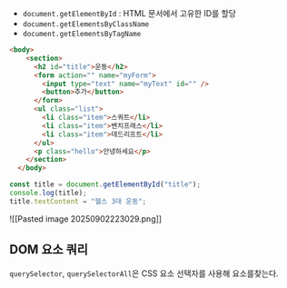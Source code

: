 
- `document.getElementById` : HTML 문서에서 고유한 ID를 할당
- `document.getElementsByClassName`
- `document.getElementsByTagName`

```html
<body>
    <section>
      <h2 id="title">운동</h2>
      <form action="" name="myForm">
        <input type="text" name="myText" id="" />
        <button>추가</button>
      </form>
      <ul class="list">
        <li class="item">스쿼트</li>
        <li class="item">벤치프래스</li>
        <li class="item">데드리프트</li>
      </ul>
      <p class="hello">안녕하세요</p>
    </section>
  </body>
```

```js
const title = document.getElementById("title");
console.log(title);
title.textContent = "헬스 3대 운동";
```

![[Pasted image 20250902223029.png]]
## DOM 요소 쿼리

`querySelector`, `querySelectorAll`은 CSS 요소 선택자를 사용해 요소를찾는다.

